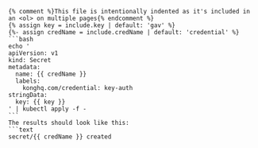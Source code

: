     {% comment %}This file is intentionally indented as it's included in an <ol> on multiple pages{% endcomment %}
    {% assign key = include.key | default: 'gav' %}
    {%- assign credName = include.credName | default: 'credential' %}
    ```bash
    echo '
    apiVersion: v1
    kind: Secret
    metadata:
      name: {{ credName }}
      labels:
        konghq.com/credential: key-auth
    stringData:
      key: {{ key }}
    ' | kubectl apply -f -
    ```
    The results should look like this:
    ```text
    secret/{{ credName }} created
   ```
